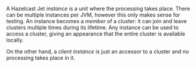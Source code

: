 A Hazelcast Jet _instance_ is a unit where the processing takes place.
There can be multiple instances per JVM, however this only makes sense
for testing. An instance becomes a _member_ of a cluster: it can join
and leave clusters multiple times during its lifetime. Any instance can
be used to access a cluster, giving an appearance that the entire
cluster is available locally.

On the other hand, a _client instance_ is just an accessor to a cluster
and no processing takes place in it.